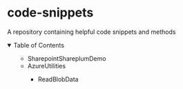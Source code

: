 # code-snippets
A repository containing helpful code snippets and methods

<!-- TABLE OF CONTENTS -->
<details open="open">
  <summary>Table of Contents</summary>
  <ol>
    <ul>
       <li>SharepointShareplumDemo</li>
       <li>AzureUtilities</li>
         <ul>
           <li>ReadBlobData</li>
         </ul>
     </ul>
  </ol>
</details>

